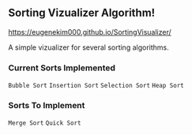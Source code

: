 ## Sorting Vizualizer Algorithm!
https://eugenekim000.github.io/SortingVisualizer/

A simple vizualizer for several sorting algorithms.

### Current Sorts Implemented

```Bubble Sort```
```Insertion Sort```
```Selection Sort```
```Heap Sort```


### Sorts To Implement

```Merge Sort```
```Quick Sort```

